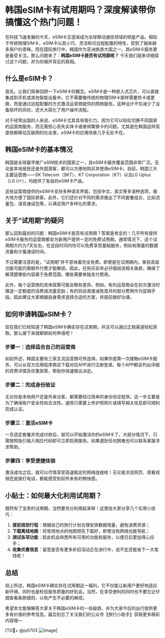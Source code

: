 # 韩国eSIM卡有试用期吗？深度解读带你搞懂这个热门问题！

在科技飞速发展的今天，eSIM卡正逐渐成为全球移动通信领域的明星产品。相较于传统物理SIM卡，eSIM卡以其小巧、灵活和可远程配置的特性，受到了越来越多用户的青睐。而在国际旅行中，韩国作为亚洲旅游大国之一，其eSIM卡服务更是备受关注。那么问题来了：**韩国eSIM卡是否有试用期呢？** 今天我们就来详细探讨这个问题，并为你揭开背后的真相。

## 什么是eSIM卡？

首先，让我们简单回顾一下eSIM卡的概念。eSIM卡是一种嵌入式芯片，可以直接集成到手机或其他智能设备中。它不需要像传统的物理SIM卡那样需要剪卡或更换，而是通过远程配置的方式激活运营商提供的网络服务。这种设计不仅减少了设备损坏的风险，还大大简化了用户操作流程。

对于经常出国的人来说，eSIM卡尤其具有吸引力。因为它可以轻松切换不同国家的运营商服务，而无需担心丢失实体卡或者频繁换卡的问题。尤其是在韩国这样高度依赖移动互联网的社会里，eSIM卡的应用场景几乎无处不在。

## 韩国eSIM卡的基本情况

韩国是全球最早推广eSIM技术的国家之一，其eSIM卡服务覆盖范围非常广泛。无论是本地居民还是外国游客，都可以方便地购买并使用eSIM卡。目前，韩国三大主要运营商——SK Telecom（SKT）、KT Corporation（KT）以及LG Uplus（LG U+），均提供了各自的eSIM卡产品。

这些运营商提供的eSIM卡支持多种语言界面，包括中文、英文等多语种选项，极大地方便了国际旅客。此外，它们还针对不同的需求推出了不同套餐组合，比如流量包、语音通话包等，以满足用户多样化的需求。

## 关于“试用期”的疑问

那么回到最初的问题：韩国eSIM卡是否有试用期？答案是肯定的！几乎所有提供eSIM卡服务的运营商都会为新用户提供一定的免费试用期。通常情况下，这个试用期大约为7天左右，在这段时间内你可以免费享受基础服务，例如有限量的数据流量和少量通话时间。

不过需要注意的是，“试用期”并不意味着完全免费。即使是在试用期内，某些高级功能可能仍需额外付费才能解锁。因此，在购买前务必仔细阅读相关条款，确保了解清楚哪些内容属于免费范围，哪些需要单独支付费用。

此外，每个运营商的具体政策可能会略有差异。例如，有的运营商会在初次激活时赠送一定额度的话费或流量奖励；有的则会直接减免首月的部分费用作为促销手段。因此建议大家根据自身需求选择合适的方案，并提前做好功课。

## 如何申请韩国eSIM卡？

现在我们已经知道了韩国eSIM卡确实存在试用期，并且可以通过正规渠道轻松获取。那么接下来就聊聊如何申请吧！

### 步骤一：选择适合自己的运营商
如前所述，韩国主要有三家主流运营商可供选择。如果你是第一次接触eSIM卡服务，可以从官方应用程序商店下载对应APP进行注册登录。每个APP都会列出详细的资费详情及优惠政策，帮助你快速做出决定。

### 步骤二：完成身份验证
无论你是本地用户还是外来访客，都需要经过简单的身份验证程序。这一步主要是为了确保账户安全性和合法性。通常只需要上传护照照片或填写相关信息即可顺利完成认证。

### 步骤三：激活eSIM卡
一旦选定套餐并完成付款后，就可以开始激活你的eSIM卡了。大部分情况下，只需按照指引输入相应代码即可立即启用服务。如果遇到任何困难也可以联系客服寻求帮助。

### 步骤四：享受便捷体验
激活成功之后，就可以尽情享受高速稳定的网络连接啦！无论是浏览网页、观看视频还是拨打电话，都能感受到前所未有的畅快感。

## 小贴士：如何最大化利用试用期？

既然有了宝贵的试用期，当然要充分利用起来呀！这里给大家分享几个实用小技巧：

1. **提前规划行程**：根据自己的旅行计划合理安排数据用量，避免浪费资源；
2. **下载离线地图**：将常用地点的地图预先下载好，即使没有网络也能导航；
3. **测试各项功能**：趁此机会熟悉所有可用的功能和服务，以便日后更加得心应手；
4. **收集优惠信息**：留意是否有更多折扣活动正在进行中，说不定还能省下一大笔钱呢！

## 总结

综上所述，韩国eSIM卡确实存在试用期这一福利。它不仅能让新用户更好地适应新环境，同时也是检验服务质量的好机会。当然，在享受便利的同时也不要忘记仔细查看条款细则，以免产生不必要的麻烦。

希望本文能够解答大家关于韩国eSIM卡的一些疑惑，并为大家今后的出行提供更多有价值的参考信息。最后别忘了关注我们的公众号【旅行小助手】获取更多精彩内容哦～

[TG💪+ @jx0703 ![Image](https://github.com/user-attachments/assets/dbca1d08-cadb-493c-b0ec-ad6f7a83f270)]